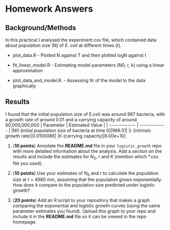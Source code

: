 # Homework Answers 

## Background/Methods
In this practical I analysed the experiment.csv file, which contained data about population size (N) of *E. coli* at different times (t). 

* plot_data.R - Plotted N against T and then plotted logN against t

* fit_linear_model.R - Estimating model parameters (N0, r, k) using a linear approximation 

* plot_data_and_model.R. - Assessing fir of the model to the data graphically 

## Results 
I found that the initial population size of E.coli was around 987 bacteria, with a growth rate of around 0.01 and a carrying capacity of around 60,000,000,000
| Parameter  | Estimated Value |
| ------------- | ------------- |
|N0 (initial population size of bacteria at time 0)|986.51|
|r (intrinsic growth rate)|0.0100086|
|K (carrying capacity)|6.00e+10|


1) (**10 points**) Annotate the **README.md** file in your `logistic_growth` repo with more detailed information about the analysis. Add a section on the results and include the estimates for $N_0$, $r$ and $K$ (mention which *.csv file you used).
   
2) (**10 points**) Use your estimates of $N_0$ and $r$ to calculate the population size at $t$ = 4980 min, assuming that the population grows exponentially. How does it compare to the population size predicted under logistic growth? 

3) (**20 points**) Add an R script to your repository that makes a graph comparing the exponential and logistic growth curves (using the same parameter estimates you found). Upload this graph to your repo and include it in the **README.md** file so it can be viewed in the repo homepage.
